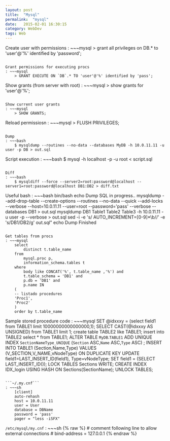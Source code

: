 ```yaml
---
layout: post
title:  "Mysql"
permalink:  "mysql"
date:   2015-02-01 16:30:15
category: WebDev
tags: Web
---
```

Create user with permissions
: ~~~mysql
    > grant all privileges on DB.* to 'user'@'%' identified by 'password';
~~~

Grant permissions for executing procs
: ~~~mysql
    > GRANT EXECUTE ON `DB`.* TO 'user'@'%' identified by 'pass';
~~~

Show grants (from server with root)
: ~~~mysql
    > show grants for 'user'@'%';
~~~

Show current user grants
: ~~~mysql
    > SHOW GRANTS;
~~~

Reload permissiosn
: ~~~mysql
    > FLUSH PRIVILEGES;
~~~

Dump
: ~~~bash
    $ mysqldump --routines --no-data --databases MyDB -h 10.0.11.11 -u user -p DB > out.sql
~~~

Script execution
: ~~~bash
    $ mysql -h localhost -p -u root < script.sql
~~~

Diff
: ~~~bash
    $ mysqldiff --force --server2=root:password@localhost --server1=root:password@localhost DB1:DB2 > diff.txt
~~~

Useful bash
: ~~~bash
    bin/bash
    echo Dump SQL in progress..
    mysqldump --add-drop-table --create-options --routines --no-data --quick --add-locks --verbose --host=10.0.11.11
    --user=root --password='pass' --verbose --databases DB1 > out.sql
    mysqldump DB1 Table1 Table2 Table3 -h 10.0.11.11 -u user -p --verbose > out.sql
    sed -i -e 's/ AUTO_INCREMENT=[0-9]*\b//' -e 's/DB1/DB2/g' out.sql"
    echo Dump Finished
~~~

Get tables from procs
: ~~~mysql
    select 
        distinct t.table_name
    from 
        mysql.proc p, 
        information_schema.tables t 
    where 
        body like CONCAT('%', t.table_name ,'%') and
        t.table_schema = 'DB1' and
        p.db = 'DB1' and
        p.name IN
    (
    -- listado procedures
    'Proc1',
    'Proc2'
    )
    order by t.table_name
~~~

Sample stored procedure code
: ~~~mysql
    SET @idxxxy = (select field1 from TABLE1 limit 10000000000000000,1);
    SELECT CAST(@idxxxy AS UNSIGNED) from TABLE1 limit 1;
    create table TABLE2 like TABLE1;
    insert into TABLE2 select * from TABLE1;
    ALTER TABLE `MyDB`.`TABLE1` ADD UNIQUE INDEX `SectionNameType_UNIQUE` (`Section` ASC,`Name` ASC,`Type` ASC) ; 
    INSERT INTO TABLE1 (Section,Name,Type) VALUES (V_SECTION,V_NAME,vNodeType)
        ON DUPLICATE KEY UPDATE field1=LAST_INSERT_ID(field1), Type=vNodeType;
        SET field1 = (SELECT LAST_INSERT_ID());
    LOCK TABLES Sections WRITE;
    CREATE INDEX IDX_login USING HASH ON Sections(SectionName);
    UNLOCK TABLES;
~~~

```~/.my.cnf```
: ~~~sh
    [client]
    auto-rehash
    host = 10.0.11.11
    user = User
    database = DBName
    password = 'pass'
    pager = "less -iSFX"
~~~

```/etc/mysql/my.cnf```
: ~~~sh
{% raw %}
    # comment following line to allow external connections
    # bind-address = 127.0.0.1 
{% endraw %}
~~~


